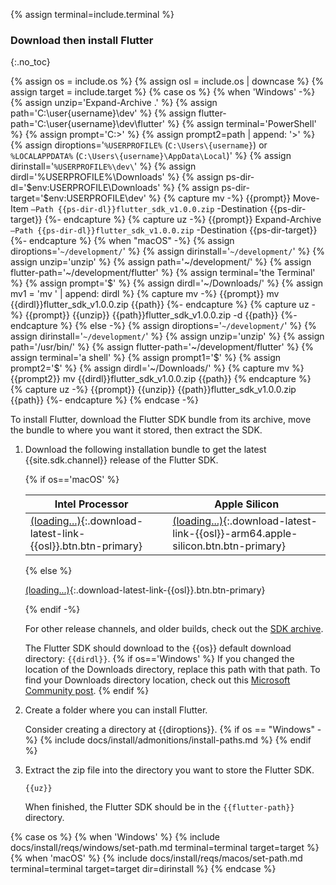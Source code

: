 {% assign terminal=include.terminal %}

### Download then install Flutter
{:.no_toc}

{% assign os = include.os %}
{% assign osl = include.os | downcase %}
{% assign target = include.target %}
{% case os %}
{% when 'Windows' -%}
   {% assign unzip='Expand-Archive .\' %}
   {% assign path='C:\user\{username}\dev' %}
   {% assign flutter-path='C:\user\{username}\dev\flutter' %}
   {% assign terminal='PowerShell' %}
   {% assign prompt='C:>' %}
   {% assign prompt2=path | append: '>' %}
   {% assign diroptions='`%USERPROFILE%` (`C:\Users\{username}`) or `%LOCALAPPDATA%` (`C:\Users\{username}\AppData\Local`)' %}
   {% assign dirinstall='`%USERPROFILE%\dev\`' %}
   {% assign dirdl='%USERPROFILE%\Downloads' %}
   {% assign ps-dir-dl='$env:USERPROFILE\Downloads\' %}
   {% assign ps-dir-target='$env:USERPROFILE\dev\' %}
   {% capture mv -%}
   {{prompt}} Move-Item `
       –Path {{ps-dir-dl}}flutter_sdk_v1.0.0.zip `
       -Destination {{ps-dir-target}}
   {%- endcapture %}
   {% capture uz -%}
   {{prompt}} Expand-Archive `
       –Path {{ps-dir-dl}}flutter_sdk_v1.0.0.zip `
       -Destination {{ps-dir-target}}
   {%- endcapture %}
{% when "macOS" -%}
   {% assign diroptions='`~/development/`' %}
   {% assign dirinstall='`~/development/`' %}
   {% assign unzip='unzip' %}
   {% assign path='~/development/' %}
   {% assign flutter-path='~/development/flutter' %}
   {% assign terminal='the Terminal' %}
   {% assign prompt='$' %}
   {% assign dirdl='~/Downloads/' %}
   {% assign mv1 = 'mv ' | append: dirdl %}
   {% capture mv -%}
   {{prompt}} mv {{dirdl}}flutter_sdk_v1.0.0.zip {{path}}
   {%- endcapture %}
   {% capture uz -%}
   {{prompt}} {{unzip}} {{path}}flutter_sdk_v1.0.0.zip -d {{path}}
   {%- endcapture %}
{% else -%}
   {% assign diroptions='`~/development/`' %}
   {% assign dirinstall='`~/development/`' %}
   {% assign unzip='unzip' %}
   {% assign path='/usr/bin/' %}
   {% assign flutter-path='~/development/flutter' %}
   {% assign terminal='a shell' %}
   {% assign prompt1='$' %}
   {% assign prompt2='$' %}
   {% assign dirdl='~/Downloads/' %}
   {% capture mv %}
   {{prompt2}} mv {{dirdl}}flutter_sdk_v1.0.0.zip {{path}}
   {% endcapture %}
   {% capture uz -%}
   {{prompt}} {{unzip}} {{path}}flutter_sdk_v1.0.0.zip {{path}}
   {%- endcapture %}
{% endcase -%}

To install Flutter,
download the Flutter SDK bundle from its archive,
move the bundle to where you want it stored,
then extract the SDK.

1. Download the following installation bundle to get the latest
   {{site.sdk.channel}} release of the Flutter SDK.

   {% if os=='macOS' %}

   | Intel Processor | | Apple Silicon |
   |-----------------|-|---------------|
   | [(loading...)](#){:.download-latest-link-{{osl}}.btn.btn-primary} | | [(loading...)](#){:.download-latest-link-{{osl}}-arm64.apple-silicon.btn.btn-primary} |

   {% else %}

   [(loading...)](#){:.download-latest-link-{{osl}}.btn.btn-primary}

   {% endif -%}

   For other release channels, and older builds, check out the [SDK archive][].

   The Flutter SDK should download to the {{os}} default download directory:
   `{{dirdl}}`.
   {% if os=='Windows' %}
   If you changed the location of the Downloads directory,
   replace this path with that path.
   To find your Downloads directory location,
   check out this [Microsoft Community post][move-dl].
   {% endif %}

1. Create a folder where you can install Flutter.

   Consider creating a directory at {{diroptions}}.
   {% if os == "Windows" -%}
   {% include docs/install/admonitions/install-paths.md %}
   {% endif %}

1. Extract the zip file into the directory you want to store the Flutter SDK.

   ```terminal
   {{uz}}
   ```

   When finished, the Flutter SDK should be in the `{{flutter-path}}` directory.

[SDK archive]: /release/archive

{% case os %}
{% when 'Windows' %}
{% include docs/install/reqs/windows/set-path.md terminal=terminal target=target %}
{% when 'macOS' %}
{% include docs/install/reqs/macos/set-path.md terminal=terminal target=target dir=dirinstall %}
{% endcase %}

[move-dl]: https://answers.microsoft.com/en-us/windows/forum/all/move-download-folder-to-other-drive-in-windows-10/67d58118-4ccd-473e-a3da-4e79fdb4c878
